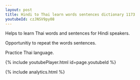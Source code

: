 ```yaml
---
layout: post
title: Hindi to Thai learn words sentences dictionary 1173 
youtubeId: czJNSV9py08
---
```

 
 
Helps to learn Thai words and sentences for Hindi speakers.

Opportunitiy to repeat the words sentences. 

Practice Thai language. 
 
{% include youtubePlayer.html id=page.youtubeId %}
 
 
{% include analytics.html %}